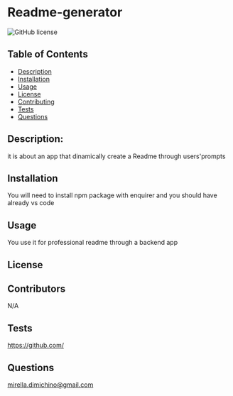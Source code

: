 # Readme-generator
   ​![GitHub license](https://img.shields.io/badge/license--blue.svg)
​
## Table of Contents 
* [Description](#description)
​
* [Installation](#installation)
​
* [Usage](#usage)
​
* [License](#license)
​
* [Contributing](#contributing-here-is-a-header)
​
* [Tests](#tests)
​
* [Questions](#questions)
​
## Description:
it is about an app that dinamically create a Readme through users'prompts
## Installation
You will need to install npm package with enquirer and you should have already vs code 
## Usage
You use it for professional readme through a backend app
## License

## Contributors
N/A

## Tests
https://github.com/

## Questions
mirella.dimichino@gmail.com


